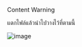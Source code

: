 Content Warning

แตกไฟล์แล้วนำไปวางไว้ที่ตามนี้

![image](https://github.com/madame-natt/content-warning-max-lobby/assets/96261712/abafe6a9-0af6-4b86-a366-a3fe126658d8)
